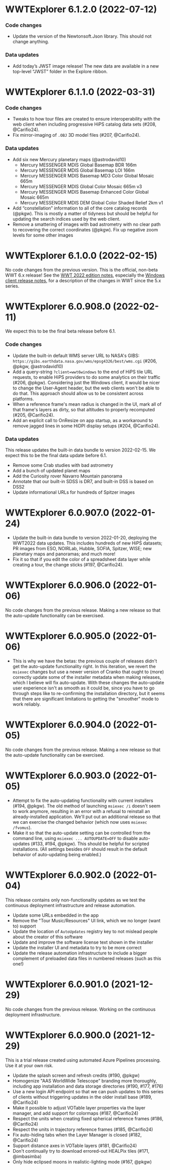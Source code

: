 # WWTExplorer 6.1.2.0 (2022-07-12)

### Code changes

- Update the version of the Newtonsoft.Json library. This should not change
  anything.

### Data updates

- Add today’s JWST image release! The new data are available in a new
  top-level “JWST” folder in the Explore ribbon.


# WWTExplorer 6.1.1.0 (2022-03-31)

### Code changes

- Tweaks to how tour files are created to ensure interoperability with the web
  client when including progressive HiPS catalog data sets (#208, @Carifio24).
- Fix mirror-imaging of `.OBJ` 3D model files (#207, @Carifio24).

### Data updates

- Add six new Mercury planetary maps (@astrodavid10)
  - Mercury MESSENGER MDIS Global Basemap BDR 166m
  - Mercury MESSENGER MDIS Global Basemap LOI 166m
  - Mercury MESSENGER MDIS Basemap MD3 Color Global Mosaic 665m
  - Mercury MESSENGER MDIS Global Color Mosaic 665m v3
  - Mercury MESSENGER MDIS Basemap Enhanced Color Global Mosaic 665m
  - Mercury MESSENGER MDIS DEM Global Color Shaded Relief 2km v1
- Add “constellation” information to all of the core catalog records (@pkgw). This
  is mostly a matter of tidyness but should be helpful for updating the search
  indices used by the web client.
- Remove a smattering of images with bad astrometry with no clear path to
  recovering the correct coordinates (@pkgw). Fix up negative zoom levels for
  some other images


# WWTExplorer 6.1.0.0 (2022-02-15)

No code changes from the previous version. This is the official, non-beta WWT
6.x release! See the [WWT 2022 edition notes][en], especially the [Windows
client release notes][rn], for a description of the changes in WWT since the 5.x
series.

[en]: https://worldwidetelescope.github.io/editions/2022/
[rn]: https://worldwidetelescope.github.io/editions/2022/winclient/


# WWTExplorer 6.0.908.0 (2022-02-11)

We expect this to be the final beta release before 6.1.

### Code changes

- Update the built-in default WMS server URL to NASA's GIBS:
  `https://gibs.earthdata.nasa.gov/wms/epsg4326/best/wms.cgi` (#206, @pkgw,
  @astrodavid10)
- Add a query-string `?client=wwt6windows` to the end of HiPS tile URL requests,
  to enable HiPS providers to do some analytics on their traffic (#206, @pkgw).
  Considering just the Windows client, it would be nicer to change the
  User-Agent header, but the web clients won't be able to do that. This approach
  should allow us to be consistent across platforms.
- When a reference frame's mean radius is changed in the UI, mark all of that
  frame's layers as dirty, so that altitudes to properly recomputed (#205,
  @Carifio24).
- Add an explicit call to OnResize on app startup, as a workaround to remove
  jagged lines in some HiDPI display setups (#204, @Carifio24).

### Data updates

This release updates the built-in data bundle to version 2022-02-15. We expect
this to be the final data update before 6.1.

- Remove some Crab studies with bad astrometry
- Add a bunch of updated planet maps
- Add the Curiosity rover Navarro Mountain panorama
- Annotate that our built-in SDSS is DR7, and built-in DSS is based on DSS2
- Update informational URLs for hundreds of Spitzer images


# WWTExplorer 6.0.907.0 (2022-01-24)

- Update the built-in data bundle to version 2022-01-20, deploying the WWT2022
  data updates. This includes hundreds of new HiPS datasets; PR images from ESO,
  NOIRLab, Hubble, SOFIA, Spitzer, WISE; new planetary maps and panoramas; and
  much more!
- Fix it so that if you edit the color of a spreadsheet data layer while
  creating a tour, the change sticks (#197, @Carifio24).


# WWTExplorer 6.0.906.0 (2022-01-06)

No code changes from the previous release. Making a new release so that the
auto-update functionality can be exercised.


# WWTExplorer 6.0.905.0 (2022-01-06)

- This is why we have the betas: the previous couple of releases didn't get the
  auto-update functionality right. In this iteration, we revert the `msiexec`
  changes but use a newer version of Cranko that ought to (more) correctly
  update some of the installer metadata when making releases, which I believe
  will fix auto-update. With these changes the auto-update user experience isn't
  as smooth as it could be, since you have to go through steps like to
  re-confirming the installation directory, but it seems that there are
  significant limitations to getting the "smoother" mode to work reliably.


# WWTExplorer 6.0.904.0 (2022-01-05)

No code changes from the previous release. Making a new release so that the
auto-update functionality can be exercised.


# WWTExplorer 6.0.903.0 (2022-01-05)

- Attempt to fix the auto-updating functionality with current installers (#194,
  @pkgw). The old method of launching `msiexec /i` doesn't seem to work anymore,
  resulting in an error with a refusal to reinstall an already-installed
  application. We'll put out an additional release so that we can exercise the
  changed behavior (which now uses `msiexec /fvomus`).
- Make it so that the auto-update setting can be controlled from the command
  line, using `msiexec ... AUTOUPDATE=OFF` to disable auto-updates (#133, #194,
  @pkgw). This should be helpful for scripted installations. (All settings
  besides `OFF` should result in the default behavior of auto-updating being
  enabled.)


# WWTExplorer 6.0.902.0 (2022-01-04)

This release contains only non-functionality updates as we test the continuous
deployment infrastructure and release automation.

- Update some URLs embedded in the app
- Remove the "Tour Music/Resources" UI link, which we no longer (want to) support
- Update the location of `AutoUpdates` registry key to not mislead people about
  the creator of this software
- Update and improve the software license text shown in the installer
- Update the installer UI and metadata to try to be more correct
- Update the release automation infrastructure to include a bigger complement of
  preloaded data files in numbered releases (such as this one!)


# WWTExplorer 6.0.901.0 (2021-12-29)

No code changes from the previous release. Working on the continuous deployment
infrastructure.


# WWTExplorer 6.0.900.0 (2021-12-29)

This is a trial release created using automated Azure Pipelines processing. Use
it at your own risk.

- Update the splash screen and refresh credits (#190, @pkgw)
- Homogenize "AAS WorldWide Telescope" branding more thoroughly, including app
  installation and data storage directories (#190, #177, #176)
- Use a new login API endpoint so that we can push updates to this series of
  clients without triggering updates in the older install base (#189,
  @Carifio24)
- Make it possible to adjust VOTable layer properties via the layer manager, and
  add support for colormaps (#187, @Carifio24)
- Respect the units when creating fixed spherical reference frames (#186,
  @Carifio24)
- Respect the units in trajectory reference frames (#185, @Carifio24)
- Fix auto-hiding tabs when the Layer Manager is closed (#182, @Carifio24)
- Support distance axes in VOTable layers (#181, @Carifio24)
- Don't continually try to download errored-out HEALPix tiles (#171, @imbasimba)
- Only hide eclipsed moons in realistic-lighting mode (#167, @pkgw)
